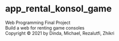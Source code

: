 # app_rental_konsol_game

Web Programming Final Project<br>
Build a web for renting game consoles<br>
Copyright © 2021 by Dinda, Michael, Rezalutfi, Zhikri
